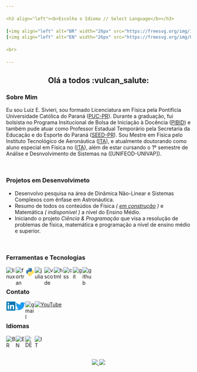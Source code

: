 ```yaml
---

<h3 align="left"><b>Escolha o Idioma // Select Language</b></h3>

[<img align="left" alt="BR" width="26px" src="https://freesvg.org/img/1534709199.png"/>][BR]
[<img align="left" alt="EN" width="26px" src="https://freesvg.org/img/US-UK_Flag.png" />][EN]

<br>

---
```


<h2 align="center"><b>Olá a todos :vulcan_salute:</b></h2>

<h3 align="left"><b> Sobre Mim </b></h3>

Eu sou Luiz E. Sivieri, sou formado Licenciatura em Física pela Pontifícia Universidade Católica do Paraná ([PUC-PR]). Durante a graduação, fui bolsista no Programa Insitucional de Bolsa de Iniciação à Docência ([PIBID]) e também pude atuar como Professor Estadual Temporário pela Secretaria da Educação e do Esporte do Paraná ([SEED-PR]). Sou Mestre em Física pelo Instituto Tecnológico de Aeronáutica ([ITA]), e atualmente doutorando como aluno especial em Física no ([ITA]), além de estar cursando o 1º semestre de Análise e Desnvolvimento de Sistemas na ([UNIFEOD-UNIVAP]).

<br/>

### Projetos em Desenvolvimeto

* Desenvolvo pesquisa na área de Dinâmica Não-Linear e Sistemas Complexos com ênfase em Astronáutica.
* Resumo de todos os conteúdos de Física _( [em construção] )_ e Matemática _( indisponível )_ a nível do Ensino Médio.
* Iniciando o projeto _Ciência & Programação_ que visa a resolução de problemas de física, matemática e programação a nível de ensino médio e superior.
<br/>

### Ferramentas e Tecnologias

<img align="left" alt="linux" width="26px" src="https://upload.wikimedia.org/wikipedia/commons/8/86/TUX-G2-SVG.svg"/></img>
<img align="left" alt="fortran" width="26px" src="https://upload.wikimedia.org/wikipedia/commons/thumb/b/b8/Fortran_logo.svg/120px-Fortran_logo.svg.png" /></img>
<img align="left" alt="python" width="26px" src="https://raw.githubusercontent.com/devicons/devicon/master/icons/python/python-original.svg" /></img>
<img align="left" alt="julia" width="26px"  src="https://cdn.jsdelivr.net/gh/devicons/devicon/icons/julia/julia-original.svg"/></img>
<img align="left" alt="vscode" width="26px" src="https://upload.wikimedia.org/wikipedia/commons/thumb/2/2d/Visual_Studio_Code_1.18_icon.svg/64px-Visual_Studio_Code_1.18_icon.svg.png" /></img>
<img align="left" alt="html" width="26px" src="https://cdn.jsdelivr.net/gh/devicons/devicon/icons/html5/html5-original.svg"/></img>
<img align="left" alt="css" width="26px" src="https://cdn.jsdelivr.net/gh/devicons/devicon/icons/css3/css3-original.svg"/></img>
<img align="left" alt="git" width="26px" src="https://cdn.jsdelivr.net/gh/devicons/devicon/icons/git/git-original.svg"/></img>
<img align="left" alt="github" width="26px" src="https://cdn.jsdelivr.net/gh/devicons/devicon/icons/github/github-original.svg"/></img>
<br>
<br>

### Contato


[<img align="left" alt="linkedin" width="26px" src="https://raw.githubusercontent.com/devicons/devicon/master/icons/linkedin/linkedin-original.svg" />][linkedin]
[<img align="left" alt="twitter" width="26px" src="https://raw.githubusercontent.com/devicons/devicon/master/icons/twitter/twitter-original.svg" />][twitter]
[<img align="left" alt="gmail" width="26px" src="https://upload.wikimedia.org/wikipedia/commons/7/7e/Gmail_icon_%282020%29.svg" />][gmail]
[<img aling="left" alt="YouTube" width="26px" src="https://cdn-icons-png.flaticon.com/128/1384/1384060.png"/>][YouTube]
<br>
<br>

### Idiomas
<img align="left" alt="BR" width="26px" src="https://freesvg.org/img/1534709199.png"/></img>
<img align="left" alt="EN" width="26px" src="https://freesvg.org/img/US-UK_Flag.png" /></img>
<img align="left" alt="DE" width="26px" src="https://freesvg.org/img/Flag_of_Germany.png"/></img>
<img align="left" alt="IT" width="26px" src="https://freesvg.org/img/italian-flag.png"/></img>


<br>
<br>

##
<p>
<div align="center">
    <a href="https://github.com/lesivieri">
    <img height="150em" src="https://github-readme-stats.vercel.app/api?username=lesivieri&show_icons=true&theme=github_dark&include_all_commits=true&count_private=true"/>
    <img height="150em" src="https://github-readme-stats.vercel.app/api/top-langs/?username=lesivieri&layout=compact&langs_count=7&theme=github_dark"/>
</div>
</p>


<!-- SITES -->
[website]: https://www.alura.com.br/
[instagram]: https://www.instagram.com/cienciaprogramacao/
[YouTube]: https://www.youtube.com/@CienciaProgramacao
[twitter]: https://twitter.com/LuizSivieri
[linkedin]: https://www.linkedin.com/in/luiz-eduardo-sivieri-371bab188/
[ITA]: https://www.pgfis.ita.br/pt/
[PUC-PR]: https://www.pucpr.br/cursos-graduacao/fisica/
[PIBID]: http://portal.mec.gov.br/pibid
[SEED-PR]: https://www.educacao.pr.gov.br/
[gmail]: mailto:lesivieri.dev@gmail.com
[UNIFEOB-UNIVAP]: https://ead.univap.br/cursos-graduacao/analise-e-desenvolvimento-de-sistemas-ead

<!-- Idiomas -->
[BR]: https://github.com/lesivieri
[EN]: https://github.com/lesivieri/lesivieri/blob/main/English.md

<!-- Projetos -->
[em construção]: https://lesivieri.github.io/fisem/teste3
